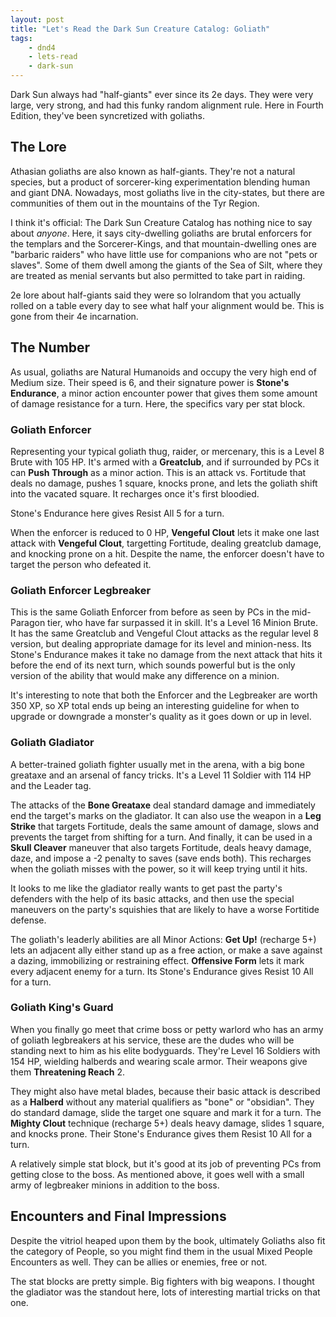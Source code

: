 ```yaml
---
layout: post
title: "Let's Read the Dark Sun Creature Catalog: Goliath"
tags:
    - dnd4
    - lets-read
    - dark-sun
---
```


Dark Sun always had "half-giants" ever since its 2e days. They were very large,
very strong, and had this funky random alignment rule. Here in Fourth Edition,
they've been syncretized with goliaths.

## The Lore

Athasian goliaths are also known as half-giants. They're not a natural species,
but a product of sorcerer-king experimentation blending human and giant
DNA. Nowadays, most goliaths live in the city-states, but there are communities
of them out in the mountains of the Tyr Region.

I think it's official: The Dark Sun Creature Catalog has nothing nice to say
about _anyone_. Here, it says city-dwelling goliaths are brutal enforcers for
the templars and the Sorcerer-Kings, and that mountain-dwelling ones are
"barbaric raiders" who have little use for companions who are not "pets or
slaves". Some of them dwell among the giants of the Sea of Silt, where they are
treated as menial servants but also permitted to take part in raiding.

2e lore about half-giants said they were so lolrandom that you actually rolled
on a table every day to see what half your alignment would be. This is gone from
their 4e incarnation.

## The Number

As usual, goliaths are Natural Humanoids and occupy the very high end of Medium
size. Their speed is 6, and their signature power is **Stone's Endurance**, a
minor action encounter power that gives them some amount of damage resistance
for a turn. Here, the specifics vary per stat block.

### Goliath Enforcer

Representing your typical goliath thug, raider, or mercenary, this is a Level 8
Brute with 105 HP. It's armed with a **Greatclub**, and if surrounded by PCs it
can **Push Through** as a minor action. This is an attack vs. Fortitude that
deals no damage, pushes 1 square, knocks prone, and lets the goliath shift into
the vacated square. It recharges once it's first bloodied.

Stone's Endurance here gives Resist All 5 for a turn.

When the enforcer is reduced to 0 HP, **Vengeful Clout** lets it make one last
attack with **Vengeful Clout**, targetting Fortitude, dealing greatclub damage,
and knocking prone on a hit. Despite the name, the enforcer doesn't have to
target the person who defeated it.

### Goliath Enforcer Legbreaker

This is the same Goliath Enforcer from before as seen by PCs in the mid-Paragon
tier, who have far surpassed it in skill. It's a Level 16 Minion Brute. It has
the same Greatclub and Vengeful Clout attacks as the regular level 8 version,
but dealing appropriate damage for its level and minion-ness. Its Stone's
Endurance makes it take no damage from the next attack that hits it before the
end of its next turn, which sounds powerful but is the only version of the
ability that would make any difference on a minion.

It's interesting to note that both the Enforcer and the Legbreaker are worth 350
XP, so XP total ends up being an interesting guideline for when to upgrade or
downgrade a monster's quality as it goes down or up in level.

### Goliath Gladiator

A better-trained goliath fighter usually met in the arena, with a big bone
greataxe and an arsenal of fancy tricks. It's a Level 11 Soldier with 114 HP and
the Leader tag.

The attacks of the **Bone Greataxe** deal standard damage and immediately end
the target's marks on the gladiator. It can also use the weapon in a **Leg
Strike** that targets Fortitude, deals the same amount of damage, slows and
prevents the target from shifting for a turn. And finally, it can be used in a
**Skull Cleaver** maneuver that also targets Fortitude, deals heavy damage,
daze, and impose a -2 penalty to saves (save ends both). This recharges when the
goliath misses with the power, so it will keep trying until it hits.

It looks to me like the gladiator really wants to get past the party's defenders
with the help of its basic attacks, and then use the special maneuvers on the
party's squishies that are likely to have a worse Fortitide defense.

The goliath's leaderly abilities are all Minor Actions: **Get Up!** (recharge
5+) lets an adjacent ally either stand up as a free action, or make a save
against a dazing, immobilizing or restraining effect. **Offensive Form** lets it
mark every adjacent enemy for a turn. Its Stone's Endurance gives Resist 10 All
for a turn.

### Goliath King's Guard

When you finally go meet that crime boss or petty warlord who has an army of
goliath legbreakers at his service, these are the dudes who will be standing
next to him as his elite bodyguards. They're Level 16 Soldiers with 154 HP,
wielding halberds and wearing scale armor. Their weapons give them **Threatening
Reach** 2.

They might also have metal blades, because their basic attack is described as a
**Halberd** without any material qualifiers as "bone" or "obsidian". They do
standard damage, slide the target one square and mark it for a turn. The
**Mighty Clout** technique (recharge 5+) deals heavy damage, slides 1 square,
and knocks prone. Their Stone's Endurance gives them Resist 10 All for a turn.

A relatively simple stat block, but it's good at its job of preventing PCs from
getting close to the boss. As mentioned above, it goes well with a small
army of legbreaker minions in addition to the boss.


## Encounters and Final Impressions

Despite the vitriol heaped upon them by the book, ultimately Goliaths also fit
the category of People, so you might find them in the usual Mixed People
Encounters as well. They can be allies or enemies, free or not.

The stat blocks are pretty simple. Big fighters with big weapons. I thought the
gladiator was the standout here, lots of interesting martial tricks on that one.
